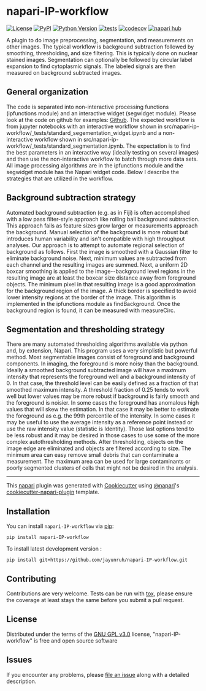 # napari-IP-workflow

[![License](https://img.shields.io/pypi/l/napari-IP-workflow.svg?color=green)](https://github.com/jayunruh/napari-IP-workflow/raw/main/LICENSE)
[![PyPI](https://img.shields.io/pypi/v/napari-IP-workflow.svg?color=green)](https://pypi.org/project/napari-IP-workflow)
[![Python Version](https://img.shields.io/pypi/pyversions/napari-IP-workflow.svg?color=green)](https://python.org)
[![tests](https://github.com/jayunruh/napari-IP-workflow/workflows/tests/badge.svg)](https://github.com/jayunruh/napari-IP-workflow/actions)
[![codecov](https://codecov.io/gh/jayunruh/napari-IP-workflow/branch/main/graph/badge.svg)](https://codecov.io/gh/jayunruh/napari-IP-workflow)
[![napari hub](https://img.shields.io/endpoint?url=https://api.napari-hub.org/shields/napari-IP-workflow)](https://napari-hub.org/plugins/napari-IP-workflow)

A plugin to do image preprocessing, segmentation, and measurements on other images.  The typical workflow is background subtraction followed by smoothing, thresholding, and size filtering.  This is typically done on nuclear stained images.  Segmentation can optionally be followed by circular label expansion to find cytoplasmic signals. The labeled signals are then measured on background subtracted images.

## General organization

The code is separated into non-interactive processing functions (ipfunctions module) and an interactive widget (segwidget module).  Please look at the code on github for examples: [Github](https://github.com/jayunruh/napari-ip-workflow). The expected workflow is from jupyter notebooks with an interactive workflow shown in src/napari-ip-workflow/_tests/standard_segementation_widget.ipynb and a non-interactive workflow shown in src/napari-ip-workflow/_tests/standard_segmentation.ipynb.  The expectation is to find the best parameters in an interactive way (ideally testing on several images) and then use the non-interactive workflow to batch through more data sets.  All image processing algorithms are in the ipfunctions module and the segwidget module has the Napari widget code.  Below I describe the strategies that are utilized in the workflow.

## Background subtraction strategy

Automated background subtraction (e.g. as in Fiji) is often accomplished with a low pass filter-style approach like rolling ball background subtraction.  This approach fails as feature sizes grow larger or measurements approach the background.  Manual selection of the background is more robust but introduces human variability and isn't compatible with high throughput analyses.  Our approach is to attempt to automate regional selection of background as follows.  First the image is smoothed with a Gaussian filter to eliminate background noise.  Next, minimum values are subtracted from each channel and the resulting images are summed.   Next, a uniform 2D boxcar smoothing is applied to the image--background level regions in the resulting image are at least the boxcar size distance away from foreground objects.  The minimum pixel in that resulting image is a good approximation for the background region of the image.  A thick border is specified to avoid lower intensity regions at the border of the image.  This algorithm is implemented in the ipfunctions module as findBackground.  Once the background region is found, it can be measured with measureCirc.

## Segmentation and thresholding strategy

There are many automated thresholding algorithms available via python and, by extension, Napari.  This program uses a very simplistic but powerful method.  Most segmentable images consist of foreground and background components.  In imaging, the foreground is more noisy than the background.  Ideally a smoothed background subtracted image will have a maximum intensity that represents the foreground well and a background intensity of 0.  In that case, the threshold level can be easily defined as a fraction of that smoothed maximum intensity.  A threshold fraction of 0.25 tends to work well but lower values may be more robust if background is fairly smooth and the foreground is noisier.  In some cases the foreground has anomalous high values that will skew the estimation.  In that case it may be better to estimate the foreground as e.g. the 99th percentile of the intensity.  In some cases it may be useful to use the average intensity as a reference point instead or use the raw intensity value (statistic is Identity).  Those last options tend to be less robust and it may be desired in those cases to use some of the more complex autothresholding methods.  After thresholding, objects on the image edge are eliminated and objects are filtered according to size.  The minimum area can easy remove small debris that can contaminate a measurement.  The maximum area can be used for large contaminants or poorly segmented clusters of cells that might not be desired in the analysis.

----------------------------------

This [napari] plugin was generated with [Cookiecutter] using [@napari]'s [cookiecutter-napari-plugin] template.

<!--
Don't miss the full getting started guide to set up your new package:
https://github.com/napari/cookiecutter-napari-plugin#getting-started

and review the napari docs for plugin developers:
https://napari.org/plugins/index.html
-->

## Installation

You can install `napari-IP-workflow` via [pip]:

    pip install napari-IP-workflow



To install latest development version :

    pip install git+https://github.com/jayunruh/napari-IP-workflow.git


## Contributing

Contributions are very welcome. Tests can be run with [tox], please ensure
the coverage at least stays the same before you submit a pull request.

## License

Distributed under the terms of the [GNU GPL v3.0] license,
"napari-IP-workflow" is free and open source software

## Issues

If you encounter any problems, please [file an issue] along with a detailed description.

[napari]: https://github.com/napari/napari
[Cookiecutter]: https://github.com/audreyr/cookiecutter
[@napari]: https://github.com/napari
[MIT]: http://opensource.org/licenses/MIT
[BSD-3]: http://opensource.org/licenses/BSD-3-Clause
[GNU GPL v3.0]: http://www.gnu.org/licenses/gpl-3.0.txt
[GNU LGPL v3.0]: http://www.gnu.org/licenses/lgpl-3.0.txt
[Apache Software License 2.0]: http://www.apache.org/licenses/LICENSE-2.0
[Mozilla Public License 2.0]: https://www.mozilla.org/media/MPL/2.0/index.txt
[cookiecutter-napari-plugin]: https://github.com/napari/cookiecutter-napari-plugin

[file an issue]: https://github.com/jayunruh/napari-IP-workflow/issues

[napari]: https://github.com/napari/napari
[tox]: https://tox.readthedocs.io/en/latest/
[pip]: https://pypi.org/project/pip/
[PyPI]: https://pypi.org/
